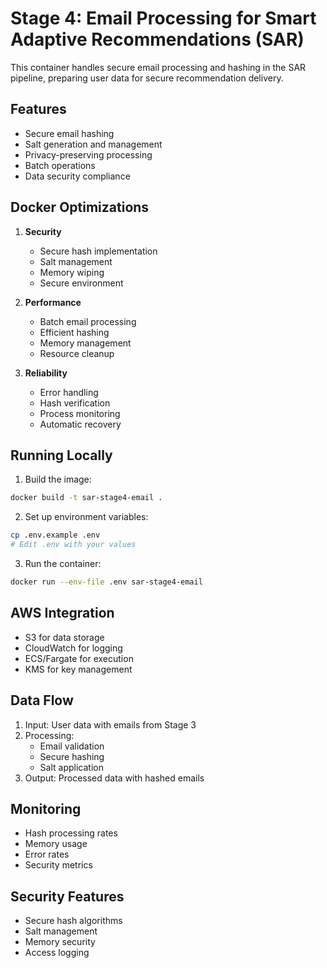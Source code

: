 # Stage 4: Email Processing for Smart Adaptive Recommendations (SAR)

This container handles secure email processing and hashing in the SAR pipeline, preparing user data for secure recommendation delivery.

## Features

- Secure email hashing
- Salt generation and management
- Privacy-preserving processing
- Batch operations
- Data security compliance

## Docker Optimizations

1. **Security**
   - Secure hash implementation
   - Salt management
   - Memory wiping
   - Secure environment

2. **Performance**
   - Batch email processing
   - Efficient hashing
   - Memory management
   - Resource cleanup

3. **Reliability**
   - Error handling
   - Hash verification
   - Process monitoring
   - Automatic recovery

## Running Locally

1. Build the image:
```bash
docker build -t sar-stage4-email .
```

2. Set up environment variables:
```bash
cp .env.example .env
# Edit .env with your values
```

3. Run the container:
```bash
docker run --env-file .env sar-stage4-email
```

## AWS Integration

- S3 for data storage
- CloudWatch for logging
- ECS/Fargate for execution
- KMS for key management

## Data Flow

1. Input: User data with emails from Stage 3
2. Processing:
   - Email validation
   - Secure hashing
   - Salt application
3. Output: Processed data with hashed emails

## Monitoring

- Hash processing rates
- Memory usage
- Error rates
- Security metrics

## Security Features

- Secure hash algorithms
- Salt management
- Memory security
- Access logging
